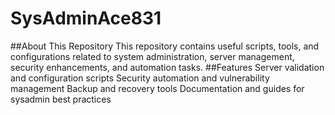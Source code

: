 # SysAdminAce831
##About This Repository
This repository contains useful scripts, tools, and configurations related to system administration, server management, security enhancements, and automation tasks.
##Features
Server validation and configuration scripts
Security automation and vulnerability management
Backup and recovery tools
Documentation and guides for sysadmin best practices
